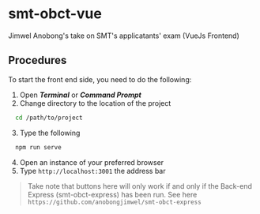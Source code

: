 # smt-obct-vue
Jimwel Anobong's take on SMT's applicatants' exam (VueJs Frontend)

## Procedures
To start the front end side, you need to do the following:
  1. Open ***Terminal*** or ***Command Prompt***
  2. Change directory to the location of the project
```bash
  cd /path/to/project
```
  3. Type the following
```bash
  npm run serve
```
  4. Open an instance of your preferred browser
  5. Type `http://localhost:3001` the address bar
  
> Take note that buttons here will only work if and only if the Back-end Express (smt-obct-express) has been run. See here `https://github.com/anobongjimwel/smt-obct-express`
